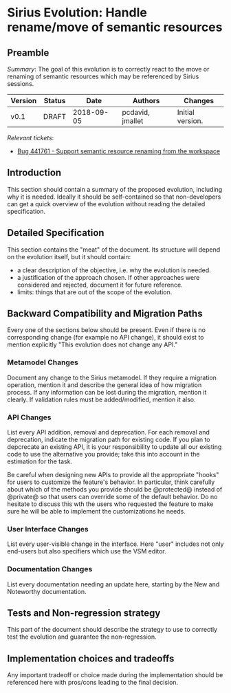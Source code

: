 # Sirius Evolution: Handle rename/move of semantic resources

## Preamble

_Summary_: The goal of this evolution is to correctly react to the move or renaming of semantic resources which may be referenced by Sirius sessions.


| Version | Status | Date       | Authors            | Changes           |
|---------|--------|------------|--------------------|-------------------|
|    v0.1 |  DRAFT | 2018-09-05 |   pcdavid, jmallet | Initial version.  |

_Relevant tickets_:

* [Bug 441761 - Support semantic resource renaming from the workspace](https://bugs.eclipse.org/bugs/show_bug.cgi?id=441761)

## Introduction

This section should contain a summary of the proposed evolution, including why it is needed. Ideally it should be self-contained so that non-developers can get a quick overview of the evolution without reading the detailed specification. 

## Detailed Specification

This section contains the "meat" of the document. Its structure will depend on the evolution itself, but it should contain:

* a clear description of the objective, i.e. why the evolution is needed.
* a justification of the approach chosen. If other approaches were considered and rejected, document it for future reference.
* limits: things that are out of the scope of the evolution.

## Backward Compatibility and Migration Paths

Every one of the sections below should be present. Even if there is no corresponding change (for example no API change), it should exist to mention explicitly "This evolution does not change any API."

### Metamodel Changes

Document any change to the Sirius metamodel. If they require a migration operation, mention it and describe the general idea of how migration process. If any information can be lost during the migration, mention it clearly. If validation rules must be added/modified, mention it also.
  
### API Changes

List every API addition, removal and deprecation. For each removal and deprecation, indicate the migration path for existing code. If you plan to depcrecate an existing API, it is your responsibility to update all our existing code to use the alternative you provide; take this into account in the estimation for the task.

Be careful when designing new APIs to provide all the appropriate "hooks" for users to customize the feature's behavior. In particular, think carefully about which of the methods you provide should be @protected@ instead of @private@ so that users can override some of the default behavior. Do no hesitate to discuss this wth the users  who requested the feature to make sure he will be able to implement the customizations he needs.

### User Interface Changes

List every user-visible change in the interface. Here "user" includes not only end-users but also specifiers which use the VSM editor.

### Documentation Changes

List every documentation needing an update here, starting by the New and Noteworthy documentation.

## Tests and Non-regression strategy

This part of the document should describe the strategy to use to correctly test the evolution and guarantee the non-regression.  

## Implementation choices and tradeoffs

Any important tradeoff or choice made during the implementation should be referenced here with pros/cons leading to the final decision.

